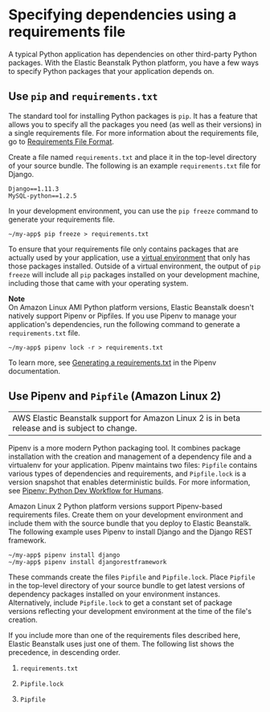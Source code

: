 # Specifying dependencies using a requirements file<a name="python-configuration-requirements"></a>

A typical Python application has dependencies on other third\-party Python packages\. With the Elastic Beanstalk Python platform, you have a few ways to specify Python packages that your application depends on\.

## Use `pip` and `requirements.txt`<a name="python-configuration-requirements.txt"></a>

The standard tool for installing Python packages is `pip`\. It has a feature that allows you to specify all the packages you need \(as well as their versions\) in a single requirements file\. For more information about the requirements file, go to [Requirements File Format](https://pip.pypa.io/en/latest/reference/pip_install.html#requirements-file-format)\.

Create a file named `requirements.txt` and place it in the top\-level directory of your source bundle\. The following is an example `requirements.txt` file for Django\.

```
Django==1.11.3
MySQL-python==1.2.5
```

In your development environment, you can use the `pip freeze` command to generate your requirements file\.

```
~/my-app$ pip freeze > requirements.txt
```

To ensure that your requirements file only contains packages that are actually used by your application, use a [virtual environment](python-development-environment.md#python-common-setup-venv) that only has those packages installed\. Outside of a virtual environment, the output of `pip freeze` will include all `pip` packages installed on your development machine, including those that came with your operating system\.

**Note**  
On Amazon Linux AMI Python platform versions, Elastic Beanstalk doesn't natively support Pipenv or Pipfiles\. If you use Pipenv to manage your application's dependencies, run the following command to generate a `requirements.txt` file\.  

```
~/my-app$ pipenv lock -r > requirements.txt
```
To learn more, see [Generating a requirements\.txt](https://pipenv.readthedocs.io/en/latest/advanced/#generating-a-requirements-txt) in the Pipenv documentation\.

## Use Pipenv and `Pipfile` \(Amazon Linux 2\)<a name="python-configuration-requirements.pipenv"></a>


|  | 
| --- |
| AWS Elastic Beanstalk support for Amazon Linux 2 is in beta release and is subject to change\. | 

Pipenv is a more modern Python packaging tool\. It combines package installation with the creation and management of a dependency file and a virtualenv for your application\. Pipenv maintains two files: `Pipfile` contains various types of dependencies and requirements, and `Pipfile.lock` is a version snapshot that enables deterministic builds\. For more information, see [Pipenv: Python Dev Workflow for Humans](https://pipenv.readthedocs.io/en/latest/)\.

Amazon Linux 2 Python platform versions support Pipenv\-based requirements files\. Create them on your development environment and include them with the source bundle that you deploy to Elastic Beanstalk\. The following example uses Pipenv to install Django and the Django REST framework\.

```
~/my-app$ pipenv install django
~/my-app$ pipenv install djangorestframework
```

These commands create the files `Pipfile` and `Pipfile.lock`\. Place `Pipfile` in the top\-level directory of your source bundle to get latest versions of dependency packages installed on your environment instances\. Alternatively, include `Pipfile.lock` to get a constant set of package versions reflecting your development environment at the time of the file's creation\.

If you include more than one of the requirements files described here, Elastic Beanstalk uses just one of them\. The following list shows the precedence, in descending order\.

1. `requirements.txt`

1. `Pipfile.lock`

1. `Pipfile`